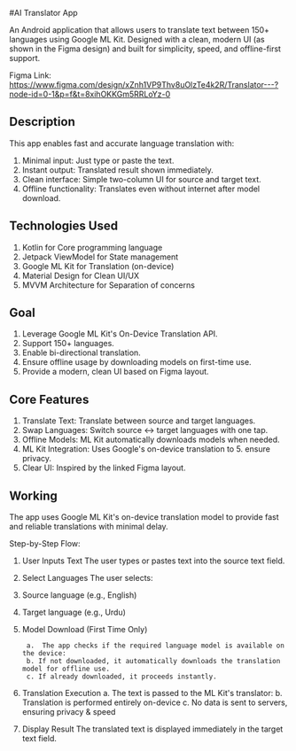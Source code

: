 
#AI Translator App

An Android application that allows users to translate text between 150+ languages using Google ML Kit. Designed with a clean, modern UI (as shown in the Figma design) and built for simplicity, speed, and offline-first support.

Figma Link: https://www.figma.com/design/xZnh1VP9Thv8uOlzTe4k2R/Translator---?node-id=0-1&p=f&t=8xihOKKGm5RRLoYz-0

## Description

This app enables fast and accurate language translation with:
1. Minimal input: 
        Just type or paste the text.
2. Instant output:
         Translated result shown immediately.
3. Clean interface: 
        Simple two-column UI for source and target text.
4. Offline functionality: 
        Translates even without internet after model download.
        
## Technologies Used

1. Kotlin for Core programming language
2. Jetpack ViewModel for State management
3. Google ML Kit for Translation (on-device)
4. Material Design for Clean UI/UX
5. MVVM Architecture for Separation of concerns

## Goal

1. Leverage Google ML Kit's On-Device Translation API.
2. Support 150+ languages.
3. Enable bi-directional translation.
4. Ensure offline usage by downloading models on first-time use.
5. Provide a modern, clean UI based on Figma layout.

## Core Features

1. Translate Text: Translate between source and target languages.
2. Swap Languages: Switch source ↔ target languages with one tap.
3. Offline Models: ML Kit automatically downloads models when needed.
4. ML Kit Integration: Uses Google's on-device translation to 5. ensure privacy.
5. Clear UI: Inspired by the linked Figma layout.

## Working
The app uses Google ML Kit's on-device translation model to provide fast and reliable translations with minimal delay.

Step-by-Step Flow:
1. User Inputs Text
        The user types or pastes text into the source text field.
2. Select Languages
        The user selects:
3. Source language (e.g., English)
4. Target language (e.g., Urdu)
5. Model Download (First Time Only)

        a.  The app checks if the required language model is available on the device:
        b. If not downloaded, it automatically downloads the translation model for offline use.
        c. If already downloaded, it proceeds instantly.
6. Translation Execution
        a. The text is passed to the ML Kit's translator:
        b. Translation is performed entirely on-device
        c. No data is sent to servers, ensuring privacy & speed
7. Display Result
        The translated text is displayed immediately in the target text field.



